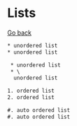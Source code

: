 # Lists

[Go back](..#writing-rst-documents)

```rest
* unordered list
* unordered list

 * unordered list
 * \
  unordered list

1. ordered list
2. ordered list

#. auto ordered list
#. auto ordered list
```